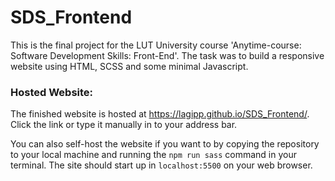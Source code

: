 # SDS_Frontend

This is the final project for the LUT University course 'Anytime-course: Software Development Skills: Front-End'.
The task was to build a responsive website using HTML, SCSS and some minimal Javascript.

### Hosted Website: 

The finished website is hosted at https://lagipp.github.io/SDS_Frontend/. Click the link or type it manually in to your address bar.

You can also self-host the website if you want to by copying the repository to your local machine and running the `npm run sass` command in your terminal.
The site should start up in `localhost:5500` on your web browser.
